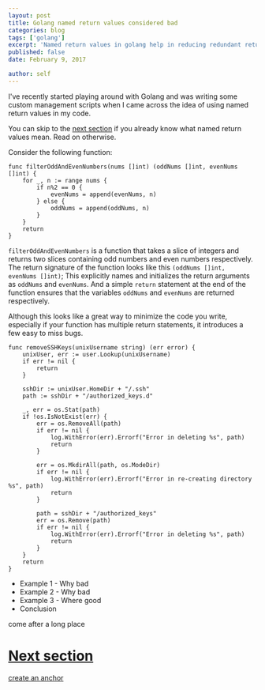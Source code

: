 ```yaml
---
layout: post
title: Golang named return values considered bad
categories: blog
tags: ['golang']
excerpt: 'Named return values in golang help in reducing redundant return statements, but it might be the reason behind a bug creeping into your code without you realizing'
published: false
date: February 9, 2017

author: self
---
```


I've recently started playing around with Golang and was writing some custom management scripts when I came across the idea of using named return values in my code.

You can skip to the [next section](#next-section) if you already know what named return values mean. Read on otherwise.

Consider the following function:

```golang
func filterOddAndEvenNumbers(nums []int) (oddNums []int, evenNums []int) {
	for _, n := range nums {
		if n%2 == 0 {
			evenNums = append(evenNums, n)
		} else {
			oddNums = append(oddNums, n)
		}
	}
	return
}
```

`filterOddAndEvenNumbers` is a function that takes a slice of integers and returns two slices containing odd numbers and even numbers respectively.
The return signature of the function looks like this `(oddNums []int, evenNums []int)`; This explicitly names and initializes the return arguments as `oddNums` and `evenNums`. And a simple `return` statement at the end of the function ensures that the variables `oddNums` and `evenNums` are returned respectively.

Although this looks like a great way to minimize the code you write, especially if your function has multiple return statements, it introduces a few easy to miss bugs.

```golang
func removeSSHKeys(unixUsername string) (err error) {
	unixUser, err := user.Lookup(unixUsername)
	if err != nil {
		return
	}

	sshDir := unixUser.HomeDir + "/.ssh"
	path := sshDir + "/authorized_keys.d"

	_, err = os.Stat(path)
	if !os.IsNotExist(err) {
		err = os.RemoveAll(path)
		if err != nil {
			log.WithError(err).Errorf("Error in deleting %s", path)
			return
		}

		err = os.MkdirAll(path, os.ModeDir)
		if err != nil {
			log.WithError(err).Errorf("Error in re-creating directory %s", path)
			return
		}

		path = sshDir + "/authorized_keys"
		err = os.Remove(path)
		if err != nil {
			log.WithError(err).Errorf("Error in deleting %s", path)
			return
		}
	}
	return
}
```


* Example 1 - Why bad
* Example 2 - Why bad
* Example 3 - Where good
* Conclusion


come after a long place

# [Next section](#next-section)

[create an anchor](#anchors-in-markdown)
